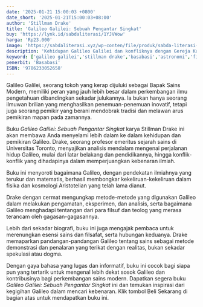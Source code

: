 ```yaml
---
date: '2025-01-21 15:00:03 +0800'
date_short: '2025-01-21T15:00:03+08:00'
author: 'Stillman Drake'
title: 'Galileo Galilei: Sebuah Pengantar Singkat'
buy: 'https://lynk.id/sabdaliterasi/1YJVWow'
harga: 'Rp23.000'
image: 'https://sabdaliterasi.xyz/wp-conten/file/produk/sabda-literasi-galileo-galilei-sebuah-pengantar-singkat.jpg'
description: 'Kehidupan Galileo Galilei dan konfliknya dengan Gereja Katolik. Dapatkan segera buku Galileo Galilei Sebuah Pengantar Singkat.'
keyword: ['galileo galilei','stillman drake','basabasi','astronomi','fisika','sains','biografi']
penerbit: 'Basabasi'
ISBN: '9786233052658'
---
```

<p>Galileo Galilei, seorang tokoh yang kerap dijuluki sebagai Bapak Sains Modern, memiliki peran yang jauh lebih besar dalam perkembangan ilmu pengetahuan dibandingkan sekadar julukannya. Ia bukan hanya seorang ilmuwan brilian yang menghasilkan penemuan-penemuan inovatif, tetapi juga seorang pemikir yang berani mendobrak tradisi dan melawan arus pemikiran mapan pada zamannya.</p><p>Buku <em>Galileo Galilei: Sebuah Pengantar Singkat</em> karya Stillman Drake ini akan membawa Anda menyelami lebih dalam ke dalam kehidupan dan pemikiran Galileo. Drake, seorang profesor emeritus sejarah sains di Universitas Toronto, menyajikan analisis mendalam mengenai perjalanan hidup Galileo, mulai dari latar belakang dan pendidikannya, hingga konflik-konflik yang dihadapinya dalam memperjuangkan kebenaran ilmiah.</p><p>Buku ini menyoroti bagaimana Galileo, dengan pendekatan ilmiahnya yang terukur dan matematis, berhasil membongkar kekeliruan-kekeliruan dalam fisika dan kosmologi Aristotelian yang telah lama dianut. </p><p>Drake dengan cermat mengungkap metode-metode yang digunakan Galileo dalam melakukan pengamatan, eksperimen, dan analisis, serta bagaimana Galileo menghadapi tentangan dari para filsuf dan teolog yang merasa terancam oleh gagasan-gagasannya.</p><p>Lebih dari sekadar biografi, buku ini juga mengajak pembaca untuk merenungkan esensi sains dan filsafat, serta hubungan keduanya. Drake memaparkan pandangan-pandangan Galileo tentang sains sebagai metode demonstrasi dan penalaran yang terikat dengan realitas, bukan sekadar spekulasi atau dogma.</p><p>Dengan gaya bahasa yang lugas dan informatif, buku ini cocok bagi siapa pun yang tertarik untuk mengenal lebih dekat sosok Galileo dan kontribusinya bagi perkembangan sains modern. Dapatkan segera buku <em>Galileo Galilei: Sebuah Pengantar Singkat</em> ini dan temukan inspirasi dari kegigihan Galileo dalam mencari kebenaran. Klik tombol Beli Sekarang di bagian atas untuk mendapatkan buku ini.</p>